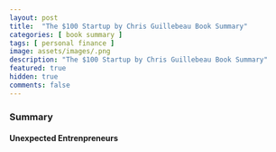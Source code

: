 ```yaml
---
layout: post
title:  "The $100 Startup by Chris Guillebeau Book Summary"
categories: [ book summary ]
tags: [ personal finance ]
image: assets/images/.png
description: "The $100 Startup by Chris Guillebeau Book Summary"
featured: true
hidden: true
comments: false
---
```


### Summary

#### Unexpected Entrenpreneurs
